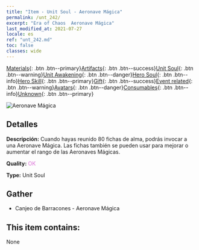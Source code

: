 ```yaml
---
title: "Item - Unit Soul - Aeronave Mágica"
permalink: /unt_242/
excerpt: "Era of Chaos  Aeronave Mágica"
last_modified_at: 2021-07-27
locale: es
ref: "unt_242.md"
toc: false
classes: wide
---
```

 [Materials](/ItemsES/){: .btn .btn--primary}[Artifacts](/ItemsES/Artifacts/){: .btn .btn--success}[Unit Soul](/ItemsES/UnitSoul/){: .btn .btn--warning}[Unit Awakening](/ItemsES/UnitAwakening/){: .btn .btn--danger}[Hero Soul](/ItemsES/HeroSoul/){: .btn .btn--info}[Hero Skill](/ItemsES/HeroSkill/){: .btn .btn--primary}[Gift](/ItemsES/Gift/){: .btn .btn--success}[Event related](/ItemsES/Events/){: .btn .btn--warning}[Avatars](/ItemsES/Avatars/){: .btn .btn--danger}[Consumables](/ItemsES/Consumables/){: .btn .btn--info}[Unknown](/ItemsES/Unknown/){: .btn .btn--primary}

 ![Aeronave Mágica](/images/u/ti_reqiqiu.jpg)

## Detalles
 **Descripción:** Cuando hayas reunido 80 fichas de alma, podrás invocar a una Aeronave Mágica. Las fichas también se pueden usar para mejorar o aumentar el rango de las Aeronaves Mágicas.

 **Quality:** <span style="color: #DA70D6">OK</span>

 **Type:** Unit Soul

## Gather

*    Canjeo de Barracones - Aeronave Mágica 

## This item contains:

  None

